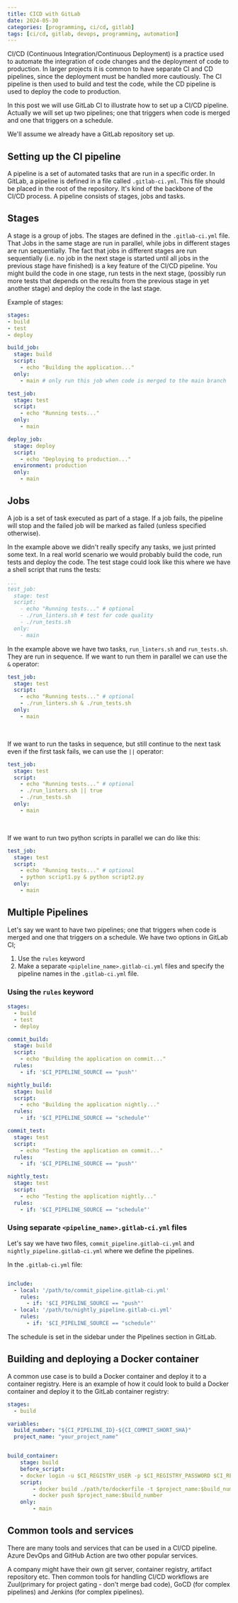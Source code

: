```yaml
---
title: CICD with GitLab
date: 2024-05-30
categories: [programming, ci/cd, gitlab]
tags: [ci/cd, gitlab, devops, programming, automation]
---
```

    
CI/CD (Continuous Integration/Continuous Deployment) is a practice used to automate the integration of code changes and the deployment of code to production. In larger projects it is common to have separate CI and CD pipelines, since the deployment must be handled more cautiously. The CI pipeline is then used to build and test the code, while the CD pipeline is used to deploy the code to production.

In this post we will use GitLab CI to illustrate how to set up a CI/CD pipeline. Actually we will set up two pipelines; one that triggers when code is merged and one that triggers on a schedule.

We'll assume we already have a GitLab repository set up.

## Setting up the CI pipeline
A pipeline is a set of automated tasks that are run in a specific order. In GitLab, a pipeline is defined in a file called `.gitlab-ci.yml`. This file should be placed in the root of the repository. It's kind of the backbone of the CI/CD process. A pipeline consists of stages, jobs and tasks.

## Stages
A stage is a group of jobs. The stages are defined in the `.gitlab-ci.yml` file. That 
Jobs in the same stage are run in parallel, while jobs in different stages are run sequentially. The fact that jobs in different stages are run sequentially (i.e. no job in the next stage is started until all jobs in the previous stage have finished) is a key feature of the CI/CD pipeline. You might build the code in one stage, run tests in the next stage, (possibly run more tests that depends on the results from the previous  stage in yet another stage) and deploy the code in the last stage.

Example of stages:
```yaml
stages:
- build
- test
- deploy

build_job:
  stage: build
  script:
    - echo "Building the application..."
  only:
    - main # only run this job when code is merged to the main branch

test_job:
  stage: test
  script:
    - echo "Running tests..."
  only:
    - main

deploy_job:
  stage: deploy
  script:
    - echo "Deploying to production..."
  environment: production
  only:
    - main

```

## Jobs
A job is a set of task executed as part of a stage. If a job fails, the pipeline will stop and the failed job will be marked as failed (unless specified otherwise).

In the example above we didn't really specify any tasks, we just printed some text. In a real world scenario we would probably build the code, run tests and deploy the code. The test stage could look like this where we have a shell script that runs the tests: 
```yaml
...
test_job:
  stage: test
  script:
    - echo "Running tests..." # optional
    - ./run_linters.sh # test for code quality
    - ./run_tests.sh
  only:
    - main
```
In the example above we have two tasks, `run_linters.sh` and `run_tests.sh`. They are run in sequence. If we want to run them in parallel we can use the `&` operator:
```yaml
test_job:
  stage: test
  script:
    - echo "Running tests..." # optional
    - ./run_linters.sh & ./run_tests.sh
  only:
    - main
```
<br>

If we want to run the tasks in sequence, but still continue to the next task even if the first task fails, we can use the `||` operator:
```yaml
test_job:
  stage: test
  script:
    - echo "Running tests..." # optional
    - ./run_linters.sh || true
    - ./run_tests.sh
  only:
    - main
```
<br>

If we want to run two python scripts in parallel we can do like this:
```yaml
test_job:
  stage: test
  script:
    - echo "Running tests..." # optional
    - python script1.py & python script2.py
  only:
    - main
```

## Multiple Pipelines
Let's say we want to have two pipelines; one that triggers when code is merged and one that triggers on a schedule. We have two options in GitLab CI;
1. Use the `rules` keyword  
2. Make a separate `<pipleline_name>.gitlab-ci.yml` files and specify the pipeline names in the `.gitlab-ci.yml` file.

### Using the `rules` keyword
```yaml
stages:
  - build
  - test
  - deploy

commit_build:
  stage: build
  script:
    - echo "Building the application on commit..."
  rules:
    - if: '$CI_PIPELINE_SOURCE == "push"'

nightly_build:
  stage: build
  script:
    - echo "Building the application nightly..."
  rules:
    - if: '$CI_PIPELINE_SOURCE == "schedule"'

commit_test:
  stage: test
  script:
    - echo "Testing the application on commit..."
  rules:
    - if: '$CI_PIPELINE_SOURCE == "push"'

nightly_test:
  stage: test
  script:
    - echo "Testing the application nightly..."
  rules:
    - if: '$CI_PIPELINE_SOURCE == "schedule"'
```

### Using separate `<pipeline_name>.gitlab-ci.yml` files
Let's say we have two files, `commit_pipeline.gitlab-ci.yml` and `nightly_pipeline.gitlab-ci.yml` where we define the pipelines.

In the `.gitlab-ci.yml` file:
```yaml

include:
  - local: '/path/to/commit_pipeline.gitlab-ci.yml'
    rules:
      - if: '$CI_PIPELINE_SOURCE == "push"'
  - local: '/path/to/nightly_pipeline.gitlab-ci.yml'
    rules:
      - if: '$CI_PIPELINE_SOURCE == "schedule"'
```

The schedule is set in the sidebar under the Pipelines section in GitLab.

## Building and deploying a Docker container 
A common use case is to build a Docker container and deploy it to a container registry. Here is an example of how it could look to build a Docker container and deploy it to the GitLab container registry:
```yaml
stages:
  - build

variables:
  build_number: "${CI_PIPELINE_ID}-${CI_COMMIT_SHORT_SHA}"
  project_name: "your_project_name"


build_container:
    stage: build
    before_script:
    - docker login -u $CI_REGISTRY_USER -p $CI_REGISTRY_PASSWORD $CI_REGISTRY # login to the GitLab container registry in order to push the image
    script:
        - docker build ./path/to/dockerfile -t $project_name:$build_number
        - docker push $project_name:$build_number
    only:
        - main

```

## Common tools and services
There are many tools and services that can be used in a CI/CD pipeline. Azure DevOps and GitHub Action are two other popular services.

A company might have their own git server, container registry, artifact repository etc. Then common tools for handling CI/CD workflows are Zuul(primary for project gating - don't merge bad code), GoCD (for complex pipelines) and Jenkins (for complex pipelines).